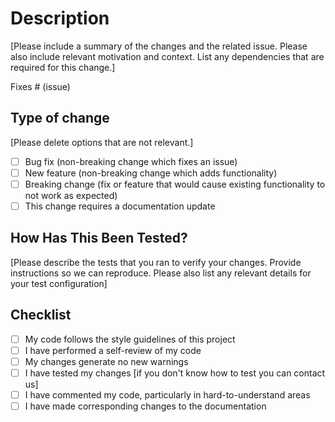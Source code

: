 # Description

[Please include a summary of the changes and the related issue. Please also include relevant motivation and context. List any dependencies that are required for this change.]

Fixes # (issue)

## Type of change

[Please delete options that are not relevant.]

- [ ] Bug fix (non-breaking change which fixes an issue)
- [ ] New feature (non-breaking change which adds functionality)
- [ ] Breaking change (fix or feature that would cause existing functionality to not work as expected)
- [ ] This change requires a documentation update

## How Has This Been Tested?

[Please describe the tests that you ran to verify your changes. Provide instructions so we can reproduce. Please also list any relevant details for your test configuration]

## Checklist

- [ ] My code follows the style guidelines of this project
- [ ] I have performed a self-review of my code
- [ ] My changes generate no new warnings
- [ ] I have tested my changes [if you don't know how to test you can contact us]
- [ ] I have commented my code, particularly in hard-to-understand areas
- [ ] I have made corresponding changes to the documentation
